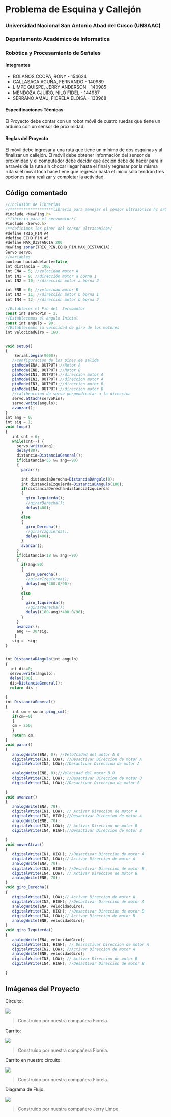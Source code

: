 # Problema de Esquina y Callejón

### Universidad Nacional San Antonio Abad del Cusco (UNSAAC)
### Departamento Académico de Informática
### Robótica y Procesamiento de Señales

#### Integrantes

- BOLAÑOS CCOPA, RONY				      -   154624
- CALLASACA ACUÑA, FERNANDO        -  140989
- LIMPE QUISPE, JERRY ANDERSON     -  140985
- MENDOZA CJUIRO, NILO FIDEL       -  144987
- SERRANO AMAU, FIORELA ELOISA     -  133968

#### Especificaciones Técnicas

El Proyecto debe contar con un robot móvil de cuatro ruedas que tiene un arduino con un sensor de proximidad.

#### Reglas del Proyecto

El móvil debe ingresar a una ruta que tiene un mínimo de dos esquinas y al finalizar un callejón.  El móvil debe obtener información del sensor de proximidad y el computador debe decidir qué acción debe de hacer para ir a través de la ruta sin chocar llegar hasta el final y regresar por la misma ruta si el móvil toca hace tiene que regresar hasta el inicio sólo tendrán tres opciones para realizar y completar la actividad.
 
## Código comentado

```javascript
//Inclusiòn de librerias 
//*******************libreria para manejar el sensor ultrasònico hc sr05*/
#include <NewPing.h>
/*libreria para el servomotor*/
#include <Servo.h>
/**definimos los piner del sensor ultrasonico*/
#define TRIG_PIN A4
#define ECHO_PIN A5
#define MAX_DISTANCIA 200
NewPing sonar(TRIG_PIN,ECHO_PIN,MAX_DISTANCIA); 
Servo servo;
//variables
boolean haciaAdelante=false;
int distancia = 100;
int ENA = 5; //velocidad motor A
int IN1 = 9; //dirección motor a borna 1
int IN2 = 10; //dirección motor a borna 2

int ENB = 6; //velocidad motor B
int IN3 = 11; //dirección motor b borna 1
int IN4 = 12; //dirección motor b borna 2

//Establecer el Pin del  Servomotor
const int servoPin = 2;
//Establecemos el angulo Inicial
const int angulo = 90;
//Establecemos la velocidad de giro de los motores
int velocidadGiro = 160;


void setup()
{
    Serial.begin(9600);
   //configuracion de los pines de salida
   pinMode(ENA, OUTPUT);//Motor A
   pinMode(ENB, OUTPUT);//Motor B
   pinMode(IN1, OUTPUT);//direccion motor A
   pinMode(IN2, OUTPUT);//direccion motor A
   pinMode(IN3, OUTPUT);//direccion motor B
   pinMode(IN4, OUTPUT);//direccion motor B
   //calibrarcion de servo perpendicular a la direccion
   servo.attach(servoPin);
   servo.write(angulo);
   avanzar();
} 
int ang = 0;
int sig = 1;
void loop()
{
   int cnt = 6;
   while(cnt--) {
     servo.write(ang);
     delay(80);
     distancia=DistanciaGeneral();
     if(distancia<35 && ang==90)
     {
       parar();
       
       int distanciaDerecha=DistanciaDAngulo(0);
       int distanciaIzquierda=DistanciaDAngulo(180);
       if(distanciaDerecha>distanciaIzquierda)
       {
         giro_Izquierda();
         //girarDerecha();
         delay(400);
       }
       else
       {
         giro_Derecha();
         //girarIzquierda();
         delay(400);
       }
       avanzar();
     }
     if(distancia<18 && ang!=90)
     {
       if(ang<90)
       {
         giro_Derecha();
         //girarIzquierda();
         delay(ang*400.0/90);
       }
       else
       {
         giro_Izquierda();
         //girarDerecha();
         delay((180-ang)*400.0/90);
       }
     }
     avanzar();
     ang += 30*sig;
    }
   sig = -sig;
} 


int DistanciaDAngulo(int angulo)
{
  int dis=0;
  servo.write(angulo);
  delay(500);
  dis=DistanciaGeneral();
  return dis ;
  
}
int DistanciaGeneral()
{
   int cm = sonar.ping_cm();
   if(cm==0)
   {
   cm = 250;
   }
   return cm;
}
void parar()
{
   analogWrite(ENA, 0); //Velo7cidad del motor A 0
   digitalWrite(IN1, LOW); //Desactivar Direccion de motor A
   digitalWrite(IN2, LOW);//Desactivar Direccion de motor A
   
   analogWrite(ENB, 0);//Velocidad del motor B 0
   digitalWrite(IN3, LOW); //Desactivar Direccion de motor B
   digitalWrite(IN4, LOW);//Desactivar Direccion de motor B
   
}
void avanzar()
{
   analogWrite(ENA, 70);
   digitalWrite(IN1, LOW); // Activar Direccion de motor A
   digitalWrite(IN2, HIGH);//Desactivar Direccion de motor A
   analogWrite(ENB, 70);
   digitalWrite(IN3, LOW); // Activar Direccion de motor B
   digitalWrite(IN4, HIGH);//Desactivar Direccion de motor B
   
}
void moverAtras()
{
   digitalWrite(IN1, HIGH); //Desactivar Direccion de motor A
   digitalWrite(IN2, LOW);// Activar Direccion de motor A
   analogWrite(ENA, 70);
   digitalWrite(IN3, HIGH); //Desactivar Direccion de motor B
   digitalWrite(IN4, LOW); // Activar Direccion de motor B
   analogWrite(ENB, 70);
}
void giro_Derecha()
{
   digitalWrite(IN1, LOW);// Activar Direccion de motor A
   digitalWrite(IN2, HIGH); //Desactivar Direccion de motor A
   analogWrite(ENA, velocidadGiro);
   digitalWrite(IN3, HIGH); //Desactivar Direccion de motor B
   digitalWrite(IN4, LOW);// Activar Direccion de motor B
   analogWrite(ENB, velocidadGiro);
} 
void giro_Izquierda()
{
   analogWrite(ENA, velocidadGiro);
   digitalWrite(IN1, HIGH); // Dessactivar Direccion de motor A
   digitalWrite(IN2, LOW); //Activar Direccion de motor A
   analogWrite(ENB, velocidadGiro);
   digitalWrite(IN3, LOW); // Activar Direccion de motor B
   digitalWrite(IN4, HIGH); //Desactivar Direccion de motor B
   
} 

```


## Imágenes del Proyecto

Circuito:

![](https://github.com/FernandoCallasaca/Problema-de-esquina-y-callejon---Robotica/blob/main/Images/circuit.jpeg)

> Construido por nuestra compañera Fiorela.

Carrito:

![](https://github.com/FernandoCallasaca/Problema-de-esquina-y-callejon---Robotica/blob/main/Images/car.jpeg)

> Construido por nuestra compañera Fiorela.

Carrito en nuestro circuito:

![](https://github.com/FernandoCallasaca/Problema-de-esquina-y-callejon---Robotica/blob/main/Images/car_circuit.jpeg)

> Construido por nuestra compañera Fiorela.

Diagrama de Flujo:

![](https://github.com/FernandoCallasaca/Problema-de-esquina-y-callejon---Robotica/blob/main/Images/diagram.jpeg)

> Construido por nuestra compañero Jerry Limpe.

